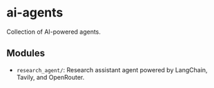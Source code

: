 # ai-agents

Collection of AI-powered agents.

## Modules
- `research_agent/`: Research assistant agent powered by LangChain, Tavily, and OpenRouter.

